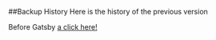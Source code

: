 ##Backup History
Here is the history of the previous version

Before Gatsby [a click here!](https://bitbucket.org/Mallowdev/mt-website/src/9a5a2e27c3ff8d746439e069a810e0ad1900f5b4/)



